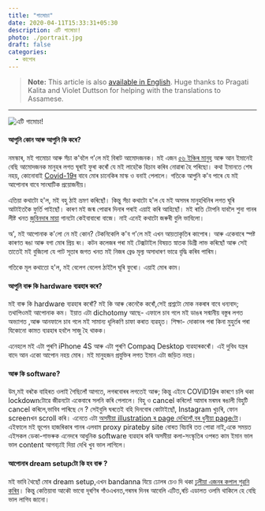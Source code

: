 ```yaml
---
title: "গামোচা"
date: 2020-04-11T15:33:31+05:30
description: এটি গামোচা!
photo: ./portrait.jpg
draft: false
categories:
  - কাপোৰ
---
```


> **Note:** This article is also [available in English](/en/interviews/0/gamusa). Huge thanks to Pragati Kalita and Violet Duttson for helping with the translations to Assamese.

---

![এটি গামোচা!](/interviews/0/portrait.jpg)


#### আপুনি কোন আৰু আপুনি কি কৰে?

নমস্কাৰ, মই গামোচা আৰু সঁচা ক'বলৈ গ'লে মই বিৰাট আমোদজনক। মই এজন [৫৬ ইঞ্চিৰ মানুহ](/interviews/0/modi.jpg) আৰু আন ইমানেই বেছি আমোদজনক মানুহৰ লগত ঘূৰাই ফুৰা কৰোঁ যে মই লাহেকৈ হিচাব কৰিব নোৱাৰা হৈ পৰিছো। কথা ইমানতে শেষ নহয়, কোনোবাই [Covid-19ৰ](/interviews/0/mask.jpg) বাবে মোৰ চানেকিৰ মাস্ক ও বনাই পেলালে। গতিকে আপুনি ক'ব পাৰে যে মই আপোনাৰ বাবে সাংঘাটিক প্ৰয়োজনীয়।

এতিয়া কথাটো হ'ল, মই বহু ঠাই ভ্ৰমণ কৰিছোঁ। কিন্তু সঁচা কথাটো হ'ল যে মই অসমৰ মানুহখিনিৰ লগত ঘূৰি আটাইতকৈ ফুৰ্তি পাইছোঁ। কাৰণ মই জন্ম পোৱাৰ দিনাৰ পৰাই এয়াই কৰি আহিছোঁ। মই ৰাতি টোপনি যাবলৈ শুনা গানৰ লীষ্ট খনত [জুবিনদাৰ মায়া](https://www.youtube.com/watch?v=hgkFvPHqOWU) গানটো কেইবাবাৰো বাজে। নাই এনেই কথাটো জৰুৰী বুলি ভাবিলো।

অ', মই আপোনাক ক'লো নে মই কোন? টেকনিকেলি ক'ব গ'লে মই এখন আয়তাকৃতিৰ কাপোৰ। আৰু একেবাৰে স্পষ্ট কাৰণত ৰঙা আৰু বগা মোৰ প্ৰিয় ৰং। কটন কলেজৰ পৰা মই টেক্সটাইল বিষয়ত স্নাতক ডিগ্ৰী লাভ কৰিছোঁ আৰু সেই তাতেই মই বুজিলো যে পাট সূতাৰ জগত খনত মই নিজৰ ব্ৰেণ্ড মূল্য অসাধাৰণ ভাৱে বৃদ্ধি কৰিব পাৰিম।

গতিকে মূল কথাতো হ'ল, মই বেলেগ বেলেগ ঠাইলৈ ঘূৰি ফুৰো। এয়াই মোৰ কাম।


#### আপুনি বাৰু কি hardware ব্যৱহাৰ কৰে?
মই বাৰু কি hardware ব্যৱহাৰ কৰোঁ? মই কি আৰু কেনেকৈ কৰোঁ,সেই প্ৰশ্নটো মোক নকৰাৰ বাবে ধন্যবাদ; তথাপিওমই আপোনাক কম। ইয়াত এটা dichotomy আছে- এফালে চাব গলে মই ডাঙৰ সন্মানীয় বস্তুৰ লগত অভ্যাগত ,আৰু আনফালে চাব গলে মই সামান্য ধূলিকণি চাফা কৰাত ব্যৱহৃত। 
শিক্ষা- দোকানৰ পৰা কিনা মুহুৰ্তৰ পৰা যিকোনো কামত ব্যৱহাৰ হবলৈ সাজু হৈ থাকক।

এনেহলে মই এটা পুৰণি iPhone 4S আৰু এটা পুৰণি Compaq Desktop  ব্যৱহাৰকৰোঁ। এই দুবিধ যন্ত্ৰৰ বাদে আন একো আপোন নহয় মোৰ। মই মানুহজন প্ৰযুক্তিৰ লগত  ইমান এটা জড়িত নহয়।

#### আৰু কি software?
উম,মই বৰকৈ বাহিৰত ওলাই  গৈছিলোঁ আগতে, লগৰবোৰৰ লগতেই আৰু; কিন্তু এইযে COVID19ৰ কাৰণে চলি থকা lockdownটোৱে জীৱনটো একেবাৰে সলনি কৰি পেলালে। বিহু ও cancel কৰিলে! আমাৰ মৰমৰ ৰঙালী বিহুটি cancel কৰিলে,ভাবিব পাৰিছে নে ? সেইবুলি ঘৰতেই বহি দিনবোৰ কোটাইছোঁ, Instagram খুচৰি, ফোন screenখন scroll  কৰি। এনেতে এটা [অসমীয়া illustration ৰ page দেখিলোঁ,বৰ ধুনীয়া pageটো](https://www.instagram.com/daakor.boson/)।
এইফালে মই ভূপেন হাজৰিকাৰ গানৰ এলবাম proxy pirateby site বোৰত বিচাৰি তত পোৱা নাই,একে সময়ত এইসকল ডেকা-গাভৰুক এনেদৰে আধুনিক software ব্যৱহাৰ কৰি অসমীয়া কলা-সংস্কৃতিৰ ওপৰত কাম ইমান ভাল ভাল content আগবঢ়াই দিয়া দেখি খুব ভাল লাগিলে।

#### আপোনাৰ dream setupটো কি হব বাৰু ?

মই ভাবি থৈছোঁ মোৰ dream setup,এখন bandanna যিয়ে ঢোলৰ চেও দি থকা [ঢুলীয়া এজনৰ কপাল শুৱনি কৰিব](https://www.youtube.com/watch?v=Nk12PnNYdAw)। কিন্তু কেতিয়াবা আকৌ ভাবো দূৰণিৰ গাঁওএখনত,গৰমৰ দিনৰ আবেলি এটিত,ৰচি এডালত ওলমি থাকিলে হে বেছি ভাল লাগিব জানো।
